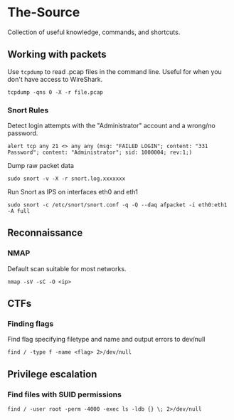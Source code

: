 # The-Source
Collection of useful knowledge, commands, and shortcuts.

## Working with packets

Use `tcpdump` to read .pcap files in the command line. Useful for when you don't have access to WireShark.

```tcpdump -qns 0 -X -r file.pcap```

### Snort Rules

Detect login attempts with the "Administrator" account and a wrong/no password.

```alert tcp any 21 <> any any (msg: "FAILED LOGIN"; content: "331 Password"; content: "Administrator"; sid: 1000004; rev:1;)```

Dump raw packet data

```sudo snort -v -X -r snort.log.xxxxxxx```

Run Snort as IPS on interfaces eth0 and eth1

```sudo snort -c /etc/snort/snort.conf -q -Q --daq afpacket -i eth0:eth1 -A full```

## Reconnaissance

### NMAP

Default scan suitable for most networks.

```nmap -sV -sC -O <ip>```

## CTFs

### Finding flags

Find flag specifying filetype and name and output errors to dev/null

```find / -type f -name <flag> 2>/dev/null```

## Privilege escalation

### Find files with SUID permissions

```find / -user root -perm -4000 -exec ls -ldb {} \; 2>/dev/null```


